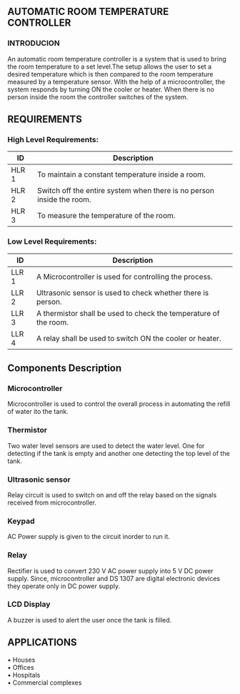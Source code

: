 
##  AUTOMATIC ROOM TEMPERATURE CONTROLLER

### INTRODUCION
  An automatic room temperature controller is a system that is used to bring the room temperature to a set level.The setup allows the user to set a desired temperature which is then compared to the room temperature measured by a temperature sensor. With the help of a microcontroller, the system responds by turning ON the cooler or heater. When there is no person inside the room the controller switches of the system.
        


## REQUIREMENTS

### High Level Requirements:

ID     | Description
-------| -----------------------------------------
HLR 1  |To maintain a constant temperature inside a room.
HLR 2  |Switch off the entire system when there is no person inside the room.
HLR 3  |To measure the temperature of the room.

### Low Level Requirements:


ID     | Description
-------| -----------------------------------------
LLR 1  |A Microcontroller is used for controlling the process.
LLR 2  |Ultrasonic sensor is used to check whether there is person.
LLR 3  |A thermistor shall be used to check the temperature of the room.
LLR 4  |A relay shall be used to switch ON the cooler or heater.

## Components Description

### Microcontroller
   Microcontroller is used to control the overall process in automating the refill of water ito the tank.

### Thermistor
 Two water level sensors are used to detect the water level. One for detecting if the tank is empty and another one detecting the top level of the tank.

### Ultrasonic sensor
   Relay circuit is used to switch on and off the relay based on the signals received from microcontroller.

### Keypad

AC Power supply is given to the circuit inorder to run it.
  
### Relay
  Rectifier is used to convert 230 V AC power supply into 5 V DC power supply. Since, microcontroller and DS 1307 are digital electronic devices they operate only in DC power supply.

### LCD Display
  A buzzer is used to alert the user once the tank is filled.


## APPLICATIONS
•	Houses  
•	Offices   
•	Hospitals     
•	Commercial complexes  
